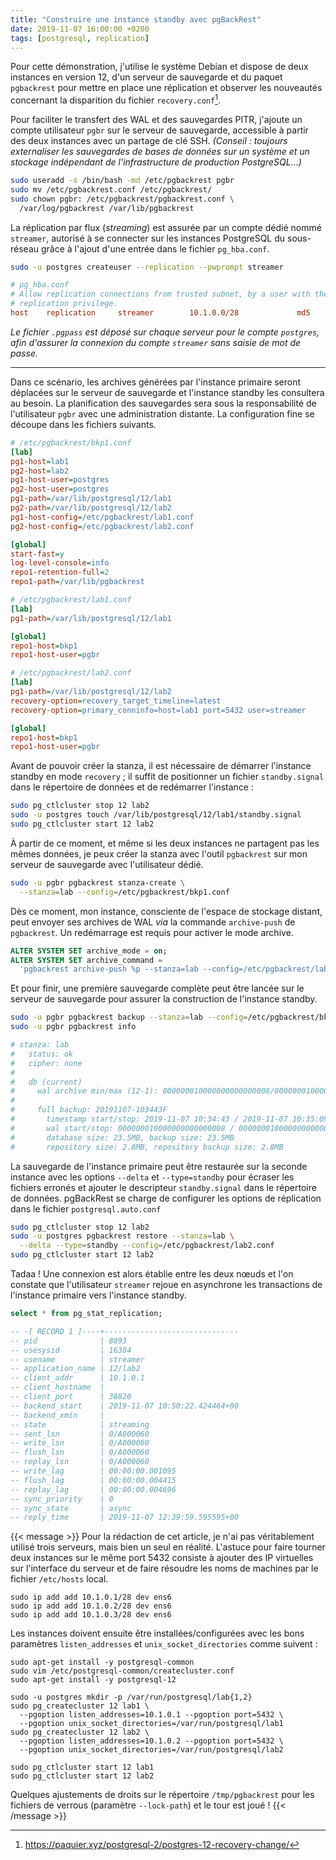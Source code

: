 ```yaml
---
title: "Construire une instance standby avec pgBackRest"
date: 2019-11-07 16:00:00 +0200
tags: [postgresql, replication]
---
```


Pour cette démonstration, j'utilise le système Debian et dispose de deux instances en version 12, d'un serveur de sauvegarde et du paquet `pgbackrest` pour mettre en place une réplication et observer les nouveautés concernant la disparition du fichier `recovery.conf`[^1]. <!--more-->

Pour faciliter le transfert des WAL et des sauvegardes PITR, j'ajoute un compte utilisateur `pgbr` sur le serveur de sauvegarde, accessible à partir des deux instances avec un partage de clé SSH. _(Conseil : toujours externaliser les sauvegardes de bases de données sur un système et un stockage indépendant de l'infrastructure de production PostgreSQL…)_

```sh
sudo useradd -s /bin/bash -md /etc/pgbackrest pgbr
sudo mv /etc/pgbackrest.conf /etc/pgbackrest/
sudo chown pgbr: /etc/pgbackrest/pgbackrest.conf \
  /var/log/pgbackrest /var/lib/pgbackrest
```

La réplication par flux (_streaming_) est assurée par un compte dédié nommé `streamer`, autorisé à se connecter sur les instances PostgreSQL du sous-réseau grâce à l'ajout d'une entrée dans le fichier `pg_hba.conf`.

```sh
sudo -u postgres createuser --replication --pwprompt streamer
```

```ini
# pg_hba.conf
# Allow replication connections from trusted subnet, by a user with the
# replication privilege.
host    replication     streamer        10.1.0.0/28             md5
```

_Le fichier `.pgpass` est déposé sur chaque serveur pour le compte `postgres`, afin d'assurer la connexion du compte `streamer` sans saisie de mot de passe._

[^1]: https://paquier.xyz/postgresql-2/postgres-12-recovery-change/

---

Dans ce scénario, les archives générées par l'instance primaire seront déplacées sur le serveur de sauvegarde et l'instance standby les consultera au besoin. La planification des sauvegardes sera sous la responsabilité de l'utilisateur `pgbr` avec une administration distante. La configuration fine se découpe dans les fichiers suivants.

```ini
# /etc/pgbackrest/bkp1.conf
[lab]
pg1-host=lab1
pg2-host=lab2
pg1-host-user=postgres
pg2-host-user=postgres
pg1-path=/var/lib/postgresql/12/lab1
pg2-path=/var/lib/postgresql/12/lab2
pg1-host-config=/etc/pgbackrest/lab1.conf
pg2-host-config=/etc/pgbackrest/lab2.conf

[global]
start-fast=y
log-level-console=info
repo1-retention-full=2
repo1-path=/var/lib/pgbackrest

# /etc/pgbackrest/lab1.conf
[lab]
pg1-path=/var/lib/postgresql/12/lab1

[global]
repo1-host=bkp1
repo1-host-user=pgbr

# /etc/pgbackrest/lab2.conf
[lab]
pg1-path=/var/lib/postgresql/12/lab2
recovery-option=recovery_target_timeline=latest
recovery-option=primary_conninfo=host=lab1 port=5432 user=streamer

[global]
repo1-host=bkp1
repo1-host-user=pgbr
```

Avant de pouvoir créer la stanza, il est nécessaire de démarrer l'instance standby en mode `recovery` ; il suffit de positionner un fichier `standby.signal` dans le répertoire de données et de redémarrer l'instance :

```sh
sudo pg_ctlcluster stop 12 lab2
sudo -u postgres touch /var/lib/postgresql/12/lab1/standby.signal
sudo pg_ctlcluster start 12 lab2
```

À partir de ce moment, et même si les deux instances ne partagent pas les mêmes données, je peux créer la stanza avec l'outil `pgbackrest` sur mon serveur de sauvegarde avec l'utilisateur dédié.

```sh
sudo -u pgbr pgbackrest stanza-create \
  --stanza=lab --config=/etc/pgbackrest/bkp1.conf
```

Dès ce moment, mon instance, consciente de l'espace de stockage distant, peut envoyer ses archives de WAL _via_ la commande `archive-push` de `pgbackrest`. Un redémarrage est requis pour activer le mode archive.

```sql
ALTER SYSTEM SET archive_mode = on;
ALTER SYSTEM SET archive_command = 
  'pgbackrest archive-push %p --stanza=lab --config=/etc/pgbackrest/lab1.conf';
```

Et pour finir, une première sauvegarde complète peut être lancée sur le serveur de sauvegarde pour assurer la construction de l'instance standby.

```sh
sudo -u pgbr pgbackrest backup --stanza=lab --config=/etc/pgbackrest/bkp1.conf
sudo -u pgbr pgbackrest info

# stanza: lab
#   status: ok
#   cipher: none
# 
#   db (current)
#     wal archive min/max (12-1): 000000010000000000000008/000000010000000000000008
# 
#     full backup: 20191107-103443F
#       timestamp start/stop: 2019-11-07 10:34:43 / 2019-11-07 10:35:09
#       wal start/stop: 000000010000000000000008 / 000000010000000000000008
#       database size: 23.5MB, backup size: 23.5MB
#       repository size: 2.8MB, repository backup size: 2.8MB
```

La sauvegarde de l'instance primaire peut être restaurée sur la seconde instance avec les options `--delta` et `--type=standby` pour écraser les fichiers erronés et ajouter le descripteur `standby.signal` dans le répertoire de données. pgBackRest se charge de configurer les options de réplication dans le fichier `postgresql.auto.conf`

```sh
sudo pg_ctlcluster stop 12 lab2
sudo -u postgres pgbackrest restore --stanza=lab \
  --delta --type=standby --config=/etc/pgbackrest/lab2.conf 
sudo pg_ctlcluster start 12 lab2
```

Tadaa ! Une connexion est alors établie entre les deux nœuds et l'on constate que l'utilisateur `streamer` rejoue en asynchrone les transactions de l'instance primaire vers l'instance standby.

```sql
select * from pg_stat_replication;

-- -[ RECORD 1 ]----+------------------------------
-- pid              | 8893
-- usesysid         | 16384
-- usename          | streamer
-- application_name | 12/lab2
-- client_addr      | 10.1.0.1
-- client_hostname  | 
-- client_port      | 38820
-- backend_start    | 2019-11-07 10:50:22.424464+00
-- backend_xmin     | 
-- state            | streaming
-- sent_lsn         | 0/A000060
-- write_lsn        | 0/A000060
-- flush_lsn        | 0/A000060
-- replay_lsn       | 0/A000060
-- write_lag        | 00:00:00.001095
-- flush_lag        | 00:00:00.004415
-- replay_lag       | 00:00:00.004696
-- sync_priority    | 0
-- sync_state       | async
-- reply_time       | 2019-11-07 12:39:59.595595+00
```

{{< message >}}
Pour la rédaction de cet article, je n'ai pas véritablement utilisé trois serveurs, mais bien un seul en réalité. L'astuce pour faire tourner deux instances sur le même port 5432 consiste à ajouter des IP virtuelles sur l'interface du serveur et de faire résoudre les noms de machines par le fichier `/etc/hosts` local.

```text
sudo ip add add 10.1.0.1/28 dev ens6
sudo ip add add 10.1.0.2/28 dev ens6
sudo ip add add 10.1.0.3/28 dev ens6
```

Les instances doivent ensuite être installées/configurées avec les bons paramètres `listen_addresses` et `unix_socket_directories` comme suivent :

```text
sudo apt-get install -y postgresql-common
sudo vim /etc/postgresql-common/createcluster.conf
sudo apt-get install -y postgresql-12

sudo -u postgres mkdir -p /var/run/postgresql/lab{1,2}
sudo pg_createcluster 12 lab1 \
  --pgoption listen_addresses=10.1.0.1 --pgoption port=5432 \
  --pgoption unix_socket_directories=/var/run/postgresql/lab1
sudo pg_createcluster 12 lab2 \
  --pgoption listen_addresses=10.1.0.2 --pgoption port=5432 \
  --pgoption unix_socket_directories=/var/run/postgresql/lab2

sudo pg_ctlcluster start 12 lab1
sudo pg_ctlcluster start 12 lab2
```

Quelques ajustements de droits sur le répertoire `/tmp/pgbackrest` pour les fichiers de verrous (paramètre `--lock-path`) et le tour est joué !
{{< /message >}}